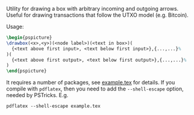 Utility for drawing a box with arbitrary incoming and outgoing arrows. Useful
for drawing transactions that follow the UTXO model (e.g. Bitcoin).

Usage:
```latex
\begin{pspicture}
\drawbox(<x>,<y>)(<node label>)(<text in box>)(
  {<text above first input>, <text below first input>},{...,...}%
)(
  {<text above first output>, <text below first output>},{...,...}%
)
\end{pspicture}
```

It requires a number of packages, see [example.tex](example.tex) for details. If
you compile with `pdflatex`, then you need to add the `--shell-escape` option,
needed by PSTricks. E.g.

```
pdflatex --shell-escape example.tex
```

